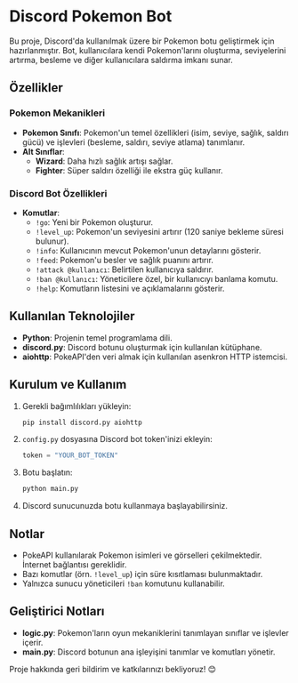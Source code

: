 # Discord Pokemon Bot

Bu proje, Discord'da kullanılmak üzere bir Pokemon botu geliştirmek için hazırlanmıştır. Bot, kullanıcılara kendi Pokemon'larını oluşturma, seviyelerini artırma, besleme ve diğer kullanıcılara saldırma imkanı sunar.

## Özellikler

### Pokemon Mekanikleri
- **Pokemon Sınıfı**: Pokemon'un temel özellikleri (isim, seviye, sağlık, saldırı gücü) ve işlevleri (besleme, saldırı, seviye atlama) tanımlanır.
- **Alt Sınıflar**:
  - **Wizard**: Daha hızlı sağlık artışı sağlar.
  - **Fighter**: Süper saldırı özelliği ile ekstra güç kullanır.

### Discord Bot Özellikleri
- **Komutlar**:
  - `!go`: Yeni bir Pokemon oluşturur.
  - `!level_up`: Pokemon'un seviyesini artırır (120 saniye bekleme süresi bulunur).
  - `!info`: Kullanıcının mevcut Pokemon'unun detaylarını gösterir.
  - `!feed`: Pokemon'u besler ve sağlık puanını artırır.
  - `!attack @kullanıcı`: Belirtilen kullanıcıya saldırır.
  - `!ban @kullanıcı`: Yöneticilere özel, bir kullanıcıyı banlama komutu.
  - `!help`: Komutların listesini ve açıklamalarını gösterir.

## Kullanılan Teknolojiler
- **Python**: Projenin temel programlama dili.
- **discord.py**: Discord botunu oluşturmak için kullanılan kütüphane.
- **aiohttp**: PokeAPI'den veri almak için kullanılan asenkron HTTP istemcisi.

## Kurulum ve Kullanım
1. Gerekli bağımlılıkları yükleyin:
   ```bash
   pip install discord.py aiohttp
   ```
2. `config.py` dosyasına Discord bot token'inizi ekleyin:
   ```python
   token = "YOUR_BOT_TOKEN"
   ```
3. Botu başlatın:
   ```bash
   python main.py
   ```
4. Discord sunucunuzda botu kullanmaya başlayabilirsiniz.

## Notlar
- PokeAPI kullanılarak Pokemon isimleri ve görselleri çekilmektedir. İnternet bağlantısı gereklidir.
- Bazı komutlar (örn. `!level_up`) için süre kısıtlaması bulunmaktadır.
- Yalnızca sunucu yöneticileri `!ban` komutunu kullanabilir.

## Geliştirici Notları
- **logic.py**: Pokemon'ların oyun mekaniklerini tanımlayan sınıflar ve işlevler içerir.
- **main.py**: Discord botunun ana işleyişini tanımlar ve komutları yönetir.

Proje hakkında geri bildirim ve katkılarınızı bekliyoruz! 😊

